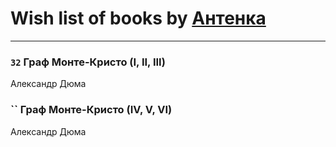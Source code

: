 # Wish list of books by [Антенка](https://plus.google.com/u/0/118158645037334943900/)
---

### `32` Граф Монте-Кристо (I, II, III)
Александр Дюма

### `` Граф Монте-Кристо (IV, V, VI)
Александр Дюма

